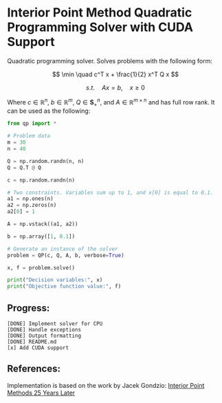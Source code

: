 # Interior Point Method Quadratic Programming Solver with CUDA Support

Quadratic programming solver. Solves problems with the following form:

$$ \min \quad c^T x + \frac{1}{2} x^T Q x $$ 

$$ s.t. \quad A x = b,   \quad x \geq 0 $$

Where $c \in \mathbb{R}^{n}$, $b \in \mathbb{R}^{m}$, $Q \in \mathbf{S}^{n}_{+}$, and $A\in \mathbb{R}^{m \times n}$ and has full row rank. It can be used as the following:

```python
from qp import *

# Problem data
m = 30
n = 40

Q = np.random.randn(n, n)
Q = Q.T @ Q

c = np.random.randn(n)

# Two constraints. Variables sum up to 1, and x[0] is equal to 0.1.
a1 = np.ones(n)
a2 = np.zeros(n)
a2[0] = 1

A = np.vstack((a1, a2))

b = np.array([1, 0.1])

# Generate an instance of the solver
problem = QP(c, Q, A, b, verbose=True)

x, f = problem.solve()

print("Decision variables:", x)
print("Objective function value:", f)
```

## Progress:
    [DONE] Implement solver for CPU
    [DONE] Handle exceptions
    [DONE] Output formatting
    [DONE] README.md
    [x] Add CUDA support

## References:
Implementation is based on the work by Jacek Gondzio: [Interior Point Methods 25 Years Later](https://www.pure.ed.ac.uk/ws/portalfiles/portal/10662023/Interior_point_methods_25_years_later.pdf)